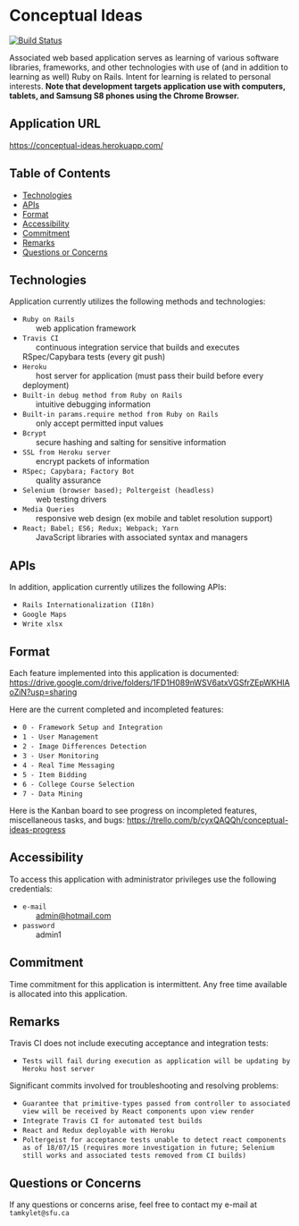 # Conceptual Ideas

[![Build Status](https://travis-ci.org/tamkylet/Conceptual_Ideas-tamkylet.svg?branch=master)](https://travis-ci.org/tamkylet/Conceptual_Ideas-tamkylet)

Associated web based application serves as learning of various software libraries, frameworks, and other technologies with use of (and in addition to learning as well) Ruby on Rails. Intent for learning is related to personal interests. <b>Note that development targets application use with computers, tablets, and Samsung S8 phones using the Chrome Browser.</b>

## Application URL

https://conceptual-ideas.herokuapp.com/

## Table of Contents

- [Technologies](#Technologies)
- [APIs](#APIs)
- [Format](#Format)
- [Accessibility](#Accessibility)
- [Commitment](#Commitment)
- [Remarks](#Remarks)
- [Questions or Concerns](#Questions-or-Concerns)

## <a name="Technologies"></a>Technologies

Application currently utilizes the following methods and technologies:

- `Ruby on Rails`<br>
&nbsp;&nbsp;&nbsp;&nbsp;&nbsp;&nbsp;web application framework
- `Travis CI`<br>
&nbsp;&nbsp;&nbsp;&nbsp;&nbsp;&nbsp;continuous integration service that builds and executes RSpec/Capybara tests (every git push)
- `Heroku`<br>
&nbsp;&nbsp;&nbsp;&nbsp;&nbsp;&nbsp;host server for application (must pass their build before every deployment)
- `Built-in debug method from Ruby on Rails`<br>
&nbsp;&nbsp;&nbsp;&nbsp;&nbsp;&nbsp;intuitive debugging information
- `Built-in params.require method from Ruby on Rails`<br>
&nbsp;&nbsp;&nbsp;&nbsp;&nbsp;&nbsp;only accept permitted input values
- `Bcrypt`<br>
&nbsp;&nbsp;&nbsp;&nbsp;&nbsp;&nbsp;secure hashing and salting for sensitive information
- `SSL from Heroku server`<br>
&nbsp;&nbsp;&nbsp;&nbsp;&nbsp;&nbsp;encrypt packets of information
- `RSpec; Capybara; Factory Bot`<br>
&nbsp;&nbsp;&nbsp;&nbsp;&nbsp;&nbsp;quality assurance
- `Selenium (browser based); Poltergeist (headless)`<br>
&nbsp;&nbsp;&nbsp;&nbsp;&nbsp;&nbsp;web testing drivers
- `Media Queries`<br>
&nbsp;&nbsp;&nbsp;&nbsp;&nbsp;&nbsp;responsive web design (ex mobile and tablet resolution support)
- `React; Babel; ES6; Redux; Webpack; Yarn`<br>
&nbsp;&nbsp;&nbsp;&nbsp;&nbsp;&nbsp;JavaScript libraries with associated syntax and managers

## <a name="APIs"></a>APIs

In addition, application currently utilizes the following APIs:
- `Rails Internationalization (I18n)`
- `Google Maps`
- `Write xlsx`

## <a name="Format"></a>Format

Each feature implemented into this application is documented:
https://drive.google.com/drive/folders/1FD1H089nWSV6atxVGSfrZEpWKHIAoZiN?usp=sharing

Here are the current completed and incompleted features:

- `0 - Framework Setup and Integration`<br>
- `1 - User Management`<br>
- `2 - Image Differences Detection`<br>
- `3 - User Monitoring`<br>
- `4 - Real Time Messaging`<br>
- `5 - Item Bidding` <br>
- `6 - College Course Selection`<br>
- `7 - Data Mining`<br>

Here is the Kanban board to see progress on incompleted features, miscellaneous tasks, and bugs:
https://trello.com/b/cyxQAQQh/conceptual-ideas-progress

## <a name="Accessibility"></a>Accessibility

To access this application with administrator privileges use the following credentials:

- `e-mail`<br>
&nbsp;&nbsp;&nbsp;&nbsp;&nbsp;&nbsp;admin@hotmail.com
- `password`<br>
&nbsp;&nbsp;&nbsp;&nbsp;&nbsp;&nbsp;admin1

## <a name="Commitment"></a>Commitment

Time commitment for this application is intermittent. Any free time available is allocated into this application.

## <a name="Remarks"></a>Remarks

Travis CI does not include executing acceptance and integration tests:

- `Tests will fail during execution as application will be updating by Heroku host server`

Significant commits involved for troubleshooting and resolving problems:

- `Guarantee that primitive-types passed from controller to associated view will be received by React components upon view render`
- `Integrate Travis CI for automated test builds`
- `React and Redux deployable with Heroku`
- `Poltergeist for acceptance tests unable to detect react components as of 18/07/15 (requires more investigation in future; Selenium still works and associated tests removed from CI builds)`

## <a name="Questions-or-Concerns"></a>Questions or Concerns

If any questions or concerns arise, feel free to contact my e-mail at `tamkylet@sfu.ca`
